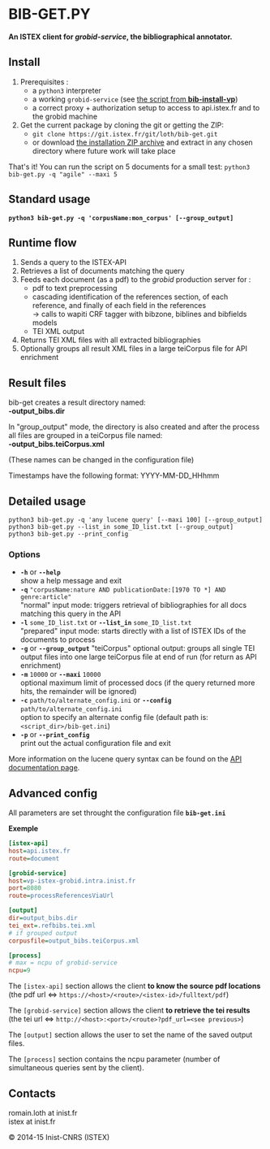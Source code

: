 BIB-GET.PY
==========
**An ISTEX client for *grobid-service*, the bibliographical annotator.**  

Install
-------

 1. Prerequisites : 
    - a `python3` interpreter
    - a working `grobid-service` (see [the script from **bib-install-vp**](https://git.istex.fr/loth/refbibs-stack/blob/master/bib-install-vp/install_grobid.sh "install_grobid.sh"))
    - a correct proxy + authorization setup to access to api.istex.fr and to the grobid machine 
 2. Get the current package by cloning the git or getting the ZIP: 
    - `git clone https://git.istex.fr/git/loth/bib-get.git`
    - or download [the installation ZIP archive](https://git.istex.fr/loth/bib-get/archive/master.zip) and extract in any chosen directory where future work will take place

That's it! You can run the script on 5 documents for a small test: `python3 bib-get.py -q "agile" --maxi 5`


Standard usage
---------------
**`python3 bib-get.py -q 'corpusName:mon_corpus' [--group_output]`**  

Runtime flow
-------------
 1. Sends a query to the ISTEX-API  
 2. Retrieves a list of documents matching the query  
 3. Feeds each document (as a pdf) to the _grobid_  production server for :  
     - pdf to text preprocessing  
     - cascading identification of the references section, of each reference, and finally of each field in the references  
         -> calls to wapiti CRF tagger with bibzone, biblines and bibfields models
     - TEI XML output  
 4. Returns TEI XML files with all extracted bibliographies  
 5. Optionally groups all result XML files in a large teiCorpus file for API enrichment

Result files
-------------
bib-get creates a result directory named:  
**<timestamp>-output_bibs.dir**

In "group_output" mode, the directory is also created and after the process all files are grouped in a teiCorpus file named:  
**<timestamp>-output_bibs.teiCorpus.xml**

(These names can be changed in the configuration file)

Timestamps have the following format: YYYY-MM-DD_HHhmm

Detailed usage
---------------
`python3 bib-get.py -q 'any lucene query' [--maxi 100] [--group_output]`  
`python3 bib-get.py --list_in some_ID_list.txt [--group_output]`  
`python3 bib-get.py --print_config`  

### Options
 - **`-h`** or **`--help`**  
   show a help message and exit
 - **`-q`** `"corpusName:nature AND publicationDate:[1970 TO *] AND genre:article"`  
   "normal" input mode: triggers retrieval of bibliographies for all docs matching this query in the API
 -  **`-l`** `some_ID_list.txt`  or   **`--list_in`** `some_ID_list.txt`  
   "prepared" input mode: starts directly with a list of ISTEX IDs of the documents to process
 -  **`-g`**   or   **`--group_output`**
   "teiCorpus" optional output: groups all single TEI output files into one large teiCorpus file at end of run (for return as API enrichment)
 - **`-m`** `10000` or **`--maxi`** `10000`    
   optional maximum limit of processed docs (if the query returned more hits, the remainder will be ignored)
 - **`-c`** `path/to/alternate_config.ini` or **`--config`** `path/to/alternate_config.ini`    
   option to specify an alternate config file (default path is: `<script_dir>/bib-get.ini`)
 - **`-p`** or **`--print_config`**    
   print out the actual configuration file and exit


More information on the lucene query syntax can be found on the [API documentation page](https://api.istex.fr/documentation/300-search.html#syntaxe-des-requetes).  


Advanced config
---------------
All parameters are set throught the configuration file **`bib-get.ini`**

**Exemple**
```INI
[istex-api]
host=api.istex.fr
route=document

[grobid-service]
host=vp-istex-grobid.intra.inist.fr
port=8080
route=processReferencesViaUrl

[output]
dir=output_bibs.dir
tei_ext=.refbibs.tei.xml
# if grouped output
corpusfile=output_bibs.teiCorpus.xml

[process]
# max = ncpu of grobid-service
ncpu=9

```

The `[istex-api]` section allows the client **to know the source pdf locations**  
(the pdf url    <=> `https://<host>/<route>/<istex-id>/fulltext/pdf`)

The `[grobid-service]` section allows the client **to retrieve the tei results**  
(the tei url    <=> `http://<host>:<port>/<route>?pdf_url=<see previous>`)

The `[output]` section allows the user to set the name of the saved output files.

The `[process]` section contains the ncpu parameter (number of simultaneous queries sent by the client).

Contacts
---------
romain.loth at inist.fr  
istex at inist.fr

© 2014-15 Inist-CNRS (ISTEX)
